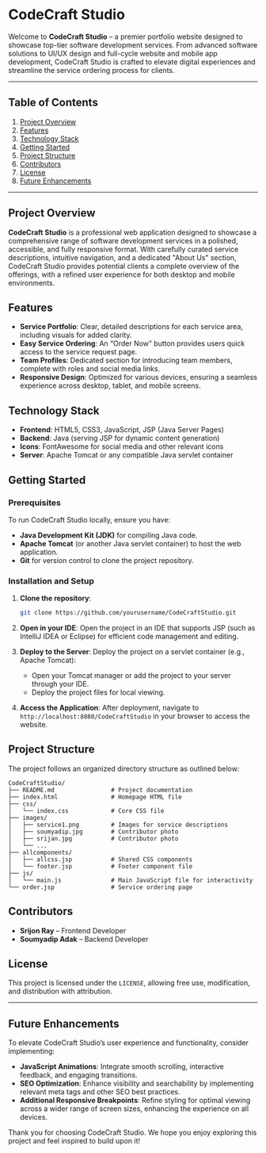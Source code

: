 # CodeCraft Studio

Welcome to **CodeCraft Studio** – a premier portfolio website designed to showcase top-tier software development services. From advanced software solutions to UI/UX design and full-cycle website and mobile app development, CodeCraft Studio is crafted to elevate digital experiences and streamline the service ordering process for clients.

---

## Table of Contents

1. [Project Overview](#project-overview)
2. [Features](#features)
3. [Technology Stack](#technology-stack)
4. [Getting Started](#getting-started)
5. [Project Structure](#project-structure)
6. [Contributors](#contributors)
7. [License](#license)
8. [Future Enhancements](#future-enhancements)

---

## Project Overview

**CodeCraft Studio** is a professional web application designed to showcase a comprehensive range of software development services in a polished, accessible, and fully responsive format. With carefully curated service descriptions, intuitive navigation, and a dedicated "About Us" section, CodeCraft Studio provides potential clients a complete overview of the offerings, with a refined user experience for both desktop and mobile environments.

## Features

- **Service Portfolio**: Clear, detailed descriptions for each service area, including visuals for added clarity.
- **Easy Service Ordering**: An “Order Now” button provides users quick access to the service request page.
- **Team Profiles**: Dedicated section for introducing team members, complete with roles and social media links.
- **Responsive Design**: Optimized for various devices, ensuring a seamless experience across desktop, tablet, and mobile screens.

## Technology Stack

- **Frontend**: HTML5, CSS3, JavaScript, JSP (Java Server Pages)
- **Backend**: Java (serving JSP for dynamic content generation)
- **Icons**: FontAwesome for social media and other relevant icons
- **Server**: Apache Tomcat or any compatible Java servlet container

## Getting Started

### Prerequisites

To run CodeCraft Studio locally, ensure you have:

- **Java Development Kit (JDK)** for compiling Java code.
- **Apache Tomcat** (or another Java servlet container) to host the web application.
- **Git** for version control to clone the project repository.

### Installation and Setup

1. **Clone the repository**:
   ```bash
   git clone https://github.com/yourusername/CodeCraftStudio.git
   ```
2. **Open in your IDE**:
   Open the project in an IDE that supports JSP (such as IntelliJ IDEA or Eclipse) for efficient code management and editing.

3. **Deploy to the Server**:
   Deploy the project on a servlet container (e.g., Apache Tomcat):
   - Open your Tomcat manager or add the project to your server through your IDE.
   - Deploy the project files for local viewing.

4. **Access the Application**:
   After deployment, navigate to `http://localhost:8080/CodeCraftStudio` in your browser to access the website.

## Project Structure

The project follows an organized directory structure as outlined below:

```
CodeCraftStudio/
├── README.md                # Project documentation
├── index.html               # Homepage HTML file
├── css/
│   └── index.css            # Core CSS file
├── images/
│   ├── service1.png         # Images for service descriptions
│   ├── soumyadip.jpg        # Contributor photo
│   ├── srijan.jpg           # Contributor photo
│   └── ...
├── allcomponents/
│   ├── allcss.jsp           # Shared CSS components
│   └── footer.jsp           # Footer component file
├── js/
│   └── main.js              # Main JavaScript file for interactivity
└── order.jsp                # Service ordering page
```

## Contributors

- **Srijon Ray** – Frontend Developer  
- **Soumyadip Adak** – Backend Developer

## License

This project is licensed under the `LICENSE`, allowing free use, modification, and distribution with attribution.

---

## Future Enhancements

To elevate CodeCraft Studio’s user experience and functionality, consider implementing:

- **JavaScript Animations**: Integrate smooth scrolling, interactive feedback, and engaging transitions.
- **SEO Optimization**: Enhance visibility and searchability by implementing relevant meta tags and other SEO best practices.
- **Additional Responsive Breakpoints**: Refine styling for optimal viewing across a wider range of screen sizes, enhancing the experience on all devices.

Thank you for choosing CodeCraft Studio. We hope you enjoy exploring this project and feel inspired to build upon it!

